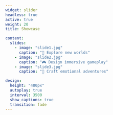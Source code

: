 ```yaml
---
widget: slider
headless: true
active: true
weight: 20
title: Showcase

content:
  slides:
    - image: "slide1.jpg"
      caption: "🌌 Explore new worlds"
    - image: "slide2.jpg"
      caption: "🎮 Design immersive gameplay"
    - image: "slide3.jpg"
      caption: "🧭 Craft emotional adventures"

design:
  height: "480px"
  autoplay: true
  interval: 3500
  show_captions: true
  transition: fade
---
```

